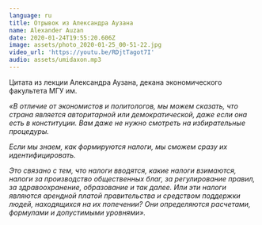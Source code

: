 ```yaml
---
language: ru
title: Отрывок из Александра Аузана
name: Alexander Auzan
date: 2020-01-24T19:55:20.606Z
image: assets/photo_2020-01-25_00-51-22.jpg
video_url: 'https://youtu.be/RDjtTagot7I'
audio: assets/umidaxon.mp3
---
```

Цитата из лекции Александра Аузана, декана экономического факультета МГУ им.

*«В отличие от экономистов и политологов, мы можем сказать, что страна является авторитарной или демократической, даже если она есть в конституции. Вам даже не нужно смотреть на избирательные процедуры.*

*Если мы знаем, как формируются налоги, мы сможем сразу их идентифицировать.*

*Это связано с тем, что налоги вводятся, какие налоги взимаются, налоги за производство общественных благ, за регулирование правил, за здравоохранение, образование и так далее. Или эти налоги являются арендной платой правительства и средством поддержки людей, находящихся на их попечении? Они определяются расчетами, формулами и допустимыми уровнями».*
